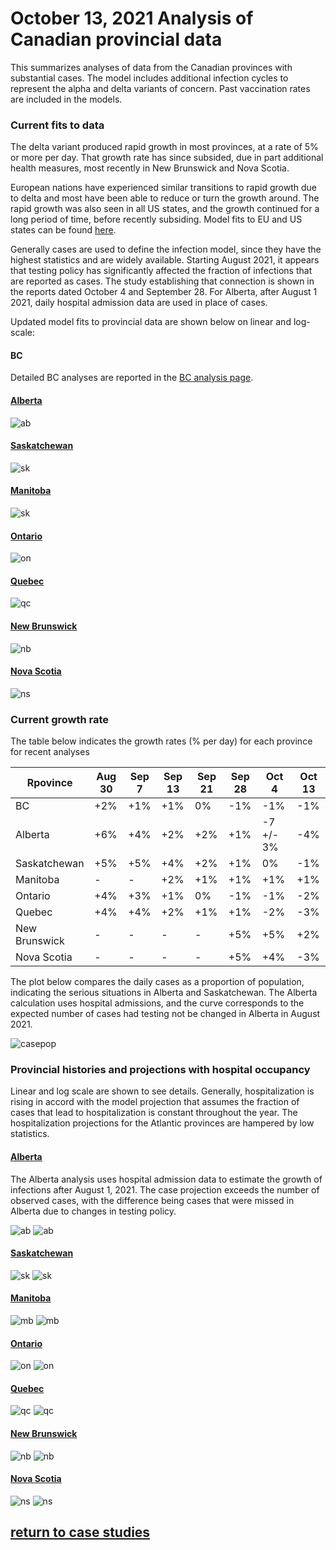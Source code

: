 # October 13, 2021 Analysis of Canadian provincial data

This summarizes analyses of data from the Canadian provinces with substantial cases.
The model includes additional infection cycles to represent the alpha and delta variants of concern.
Past vaccination rates are included in the models.

### Current fits to data

The delta variant produced rapid growth in most provinces, at a rate of 5% or more per day.
That growth rate has since subsided, due in part additional health measures, most recently in
New Brunswick and Nova Scotia.

European nations have experienced similar transitions to rapid growth due to delta
and most have been able to reduce or turn the growth around.
The rapid growth was also seen in all US states, and the growth continued for a long
period of time, before recently subsiding.
Model fits to EU and US states can be found [here](../index.md).

Generally cases are used to define the infection model, since they have the highest statistics and are
widely available.
Starting August 2021, it appears that testing policy has
significantly affected the fraction of infections that are
reported as cases.
The study establishing that connection is shown in the reports dated October 4 and September 28.
For Alberta, after August 1 2021, daily hospital admission data are used in place of cases.

Updated model fits to provincial data are shown below on linear and log-scale:

#### BC

Detailed BC analyses are reported in the [BC analysis page](../index.md).

#### [Alberta](img/ab_2_9_1013_cases.pdf)

![ab](img/ab_2_9_1013_cases.png)

#### [Saskatchewan](img/sk_2_9_1013_cases.pdf)

![sk](img/sk_2_9_1013_cases.png)

#### [Manitoba](img/mb_2_9_1013_cases.pdf)

![sk](img/mb_2_9_1013_cases.png)

#### [Ontario](img/on_2_9_1013_cases.pdf)

![on](img/on_2_9_1013_cases.png)

#### [Quebec](img/qc_2_9_1013_cases.pdf)

![qc](img/qc_2_9_1013_cases.png)

#### [New Brunswick](img/nb_2_9_1013_cases.pdf)

![nb](img/nb_2_9_1013_cases.png)

#### [Nova Scotia](img/ns_2_9_1013_cases.pdf)

![ns](img/ns_2_9_1013_cases.png)

### Current growth rate

The table below indicates the growth rates (% per day) for each province for recent analyses

Rpovince | Aug 30 | Sep 7 | Sep 13 | Sep 21 | Sep 28 | Oct 4 | Oct 13
---|---|---|---|---|---|---|---
BC | +2% | +1% | +1% | 0% | -1% | -1% | -1%
Alberta | +6% | +4% | +2% | +2% | +1% | -7 +/- 3% | -4%
Saskatchewan | +5% | +5% | +4% | +2% | +1% | 0% | -1%
Manitoba | - | - | +2% | +1% | +1% | +1% | +1%
Ontario | +4% | +3% | +1% | 0% | -1% | -1% | -2%
Quebec | +4% | +4% | +2% | +1% | +1% | -2% | -3%
New Brunswick | - | - | - | - | +5% | +5% | +2%
Nova Scotia | - | - | - | - | +5% | +4% | -3%

The plot below compares the daily cases as a proportion of population, indicating the serious situations
in Alberta and Saskatchewan.
The Alberta calculation uses hospital admissions, and the curve corresponds to the expected number of cases
had testing not be changed in Alberta in August 2021.

![casepop](img/Canada_2_9_1013_compare_casepop.png)


### Provincial histories and projections with hospital occupancy

Linear and log scale are shown to see details.
Generally, hospitalization is rising in accord with the model projection
that assumes the fraction of cases that lead to hospitalization is
constant throughout the year.
The hospitalization projections for the Atlantic provinces are hampered by low statistics.

#### [Alberta](img/ab_2_9_1013_linear_proj.pdf)

The Alberta analysis uses hospital admission data to estimate the growth of infections after August 1, 2021.
The case projection exceeds the number of observed cases, with the difference being cases that were
missed in Alberta due to changes in testing policy.

![ab](img/ab_2_9_1013_linear_proj.png)
![ab](img/ab_2_9_1013_log_proj.png)

#### [Saskatchewan](img/sk_2_9_1013_linear_proj.pdf)

![sk](img/sk_2_9_1013_linear_proj.png)
![sk](img/sk_2_9_1013_log_proj.png)

#### [Manitoba](img/mb_2_9_1013_linear_proj.pdf)

![mb](img/mb_2_9_1013_linear_proj.png)
![mb](img/mb_2_9_1013_log_proj.png)

#### [Ontario](img/on_2_9_1013_linear_proj.pdf)

![on](img/on_2_9_1013_linear_proj.png)
![on](img/on_2_9_1013_log_proj.png)

#### [Quebec](img/qc_2_9_1013_linear_proj.pdf)

![qc](img/qc_2_9_1013_linear_proj.png)
![qc](img/qc_2_9_1013_log_proj.png)

#### [New Brunswick](img/nb_2_9_1013_linear_proj.pdf)

![nb](img/nb_2_9_1013_linear_proj.png)
![nb](img/nb_2_9_1013_log_proj.png)

#### [Nova Scotia](img/ns_2_9_1013_linear_proj.pdf)

![ns](img/ns_2_9_1013_linear_proj.png)
![ns](img/ns_2_9_1013_log_proj.png)


## [return to case studies](../index.md)

